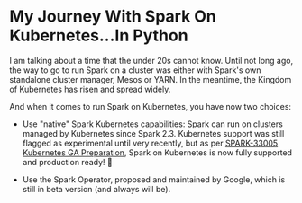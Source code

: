 # My Journey With Spark On Kubernetes...In Python

I am talking about a time that the under 20s cannot know. Until not long ago, the way to go to run Spark on a 
cluster was either with Spark's own standalone cluster manager, Mesos or YARN. In the meantime, the Kingdom of 
Kubernetes has risen and spread widely.

And when it comes to run Spark on Kubernetes, you have now two choices:

- Use "native" Spark Kubernetes capabilities: Spark can run on clusters managed by Kubernetes since Spark 2.3.
  Kubernetes support was still flagged as experimental until very recently, but as per 
  [SPARK-33005 Kubernetes GA Preparation](https://issues.apache.org/jira/browse/SPARK-33005), Spark on Kubernetes is 
  now fully supported and production ready! 🎉

- Use the Spark Operator, proposed and maintained by Google, which is still in beta version (and always will be).
